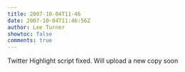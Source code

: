 ```yaml
---
title: 2007-10-04T11-46
date: 2007-10-04T11:46:56Z
author: Lee Turner
showtoc: false
comments: true
---
```


Twitter Highlight script fixed.  Will upload a new copy soon

